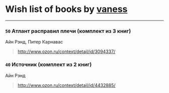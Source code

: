 # Wish list of books by [vaness](http://vk.com/id5475694)
---

### `50` Атлант расправил плечи (комплект из 3 книг)
Айн Рэнд, Питер Карнавас
> http://www.ozon.ru/context/detail/id/3094337/

### `40` Источник (комплект из 2 книг)
Айн Рэнд
> http://www.ozon.ru/context/detail/id/4432885/

